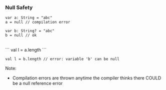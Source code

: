 ### Null Safety

```
var a: String = "abc"
a = null // compilation error
```

```
var b: String? = "abc"
b = null // ok
```
<br />
```
val l = a.length
```

```
val l = b.length // error: variable 'b' can be null
```

Note:
+ Compilation errors are thrown anytime the compiler thinks there COULD be a null reference error